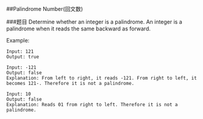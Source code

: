 ##Palindrome Number(回文数)

###题目
Determine whether an integer is a palindrome. An integer is a palindrome when it reads the same backward as forward.

Example:
```
Input: 121
Output: true

Input: -121
Output: false
Explanation: From left to right, it reads -121. From right to left, it becomes 121-. Therefore it is not a palindrome.
             
Input: 10
Output: false
Explanation: Reads 01 from right to left. Therefore it is not a palindrome.
```
